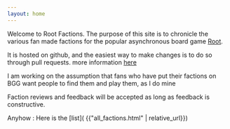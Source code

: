 ```yaml
---
layout: home
---
```


Welcome to Root Factions. The purpose of this site is to chronicle the various fan made factions for the popular asynchronous board game [Root](https://ledergames.com/products/root-a-game-of-woodland-might-and-right).

It is hosted on github, and the easiest way to make changes is to do so through pull requests. more information [here](TODO)

I am working on the assumption that fans who have put their factions on BGG want people to find them and play them, as I do mine

Faction reviews and feedback will be accepted as long as feedback is constructive. 

Anyhow : Here is the [list]( {{"all_factions.html" | relative_url}})
